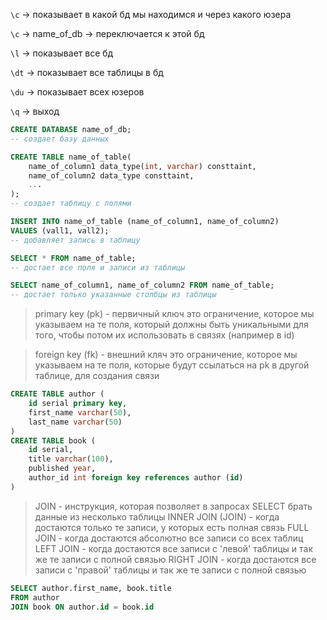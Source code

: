 `\c` -> показывает в какой  бд мы находимся и через какого юзера 

`\c` -> name_of_db -> переключается к этой бд

`\l` -> показывает все бд

`\dt` -> показывает все таблицы в бд

`\du` -> показывает всех юзеров

`\q` -> выход


```sql
CREATE DATABASE name_of_db;
-- создает базу данных
```

```sql
CREATE TABLE name_of_table(
    name_of_column1 data_type(int, varchar) consttaint,
    name_of_column2 data_type consttaint,
    ...
);
-- создает таблицу с полями
```
```sql
INSERT INTO name_of_table (name_of_column1, name_of_column2) 
VALUES (vall1, vall2);
-- добавляет запись в таблицу
```
```sql
SELECT * FROM name_of_table;
-- достает все поля и записи из таблицы
```
```sql
SELECT name_of_column1, name_of_column2 FROM name_of_table;
-- достает только указанные столбцы из таблицы
```

> primary key (pk) - первичный ключ
> это ограничение, которое мы указываем на те поля, который должны быть уникальными для того, 
> чтобы потом их использовать в связях (например в id)

> foreign key (fk) - внешний кляч 
> это ограничение, которое мы указываем на те поля, которые будут ссылаться на pk в другой таблице, для создания связи

```sql
CREATE TABLE author (
    id serial primary key,
    first_name varchar(50),
    last_name varchar(50)
)
CREATE TABLE book (
    id serial,
    title varchar(100),
    published year,
    author_id int foreign key references author (id)
)
```

> JOIN - инструкция, которая  позволяет  в  запросах SELECT брать данные из несколько таблицы 
> INNER JOIN (JOIN) - когда достаются только те записи, у которых есть полная связь
> FULL JOIN - когда достаются абсолютно все записи со всех таблиц
> LEFT JOIN - когда достаются все записи с 'левой' таблицы и так же те записи с полной связью
> RIGHT JOIN - когда достаются все записи с 'правой' таблицы и так же те записи с полной связью

```sql
SELECT author.first_name, book.title
FROM author
JOIN book ON author.id = book.id
```
